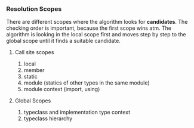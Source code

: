 ### Resolution Scopes

There are different scopes where the algorithm looks for **candidates**.
The checking order is important, because the first scope wins atm. 
The algorithm is looking in the local scope first and moves step by step to the global scope until it finds a suitable candidate.

1. Call site scopes
	1. local
	2. member
	3. static
	4. module (statics of other types in the same module)
	5. module context (import, using)

2. Global Scopes
	1. typeclass and implementation type context
	2. typeclass hierarchy


